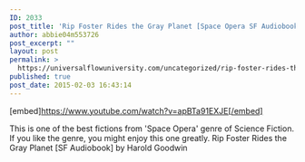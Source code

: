 ```yaml
---
ID: 2033
post_title: 'Rip Foster Rides the Gray Planet [Space Opera SF Audiobook] by Harold Goodwin'
author: abbie04m553726
post_excerpt: ""
layout: post
permalink: >
  https://universalflowuniversity.com/uncategorized/rip-foster-rides-the-gray-planet-space-opera-sf-audiobook-by-harold-goodwin/
published: true
post_date: 2015-02-03 16:43:14
---
```

[embed]https://www.youtube.com/watch?v=apBTa91EXJE[/embed]<br>
<p>This is one of the best fictions from 'Space Opera' genre of Science Fiction. If you like the genre, you might enjoy this one greatly.
Rip Foster Rides the Gray Planet [SF Audiobook] by Harold Goodwin</p>